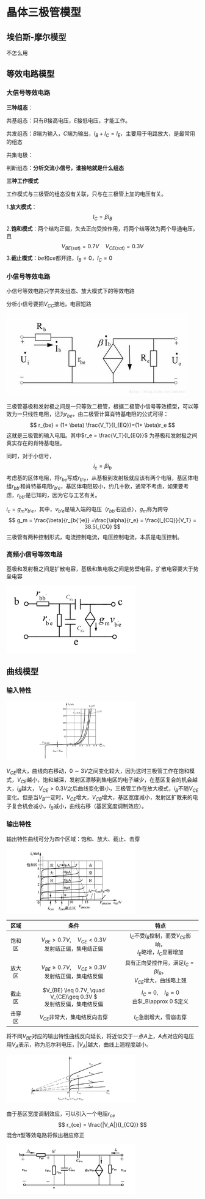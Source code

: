 # 晶体三极管模型

## 埃伯斯-摩尔模型

不怎么用

## 等效电路模型

### 大信号等效电路

**三种组态**：

共基组态：只有$B$接高电压，$E$接低电压，才能工作。

共发组态：$B$端为输入，$C$端为输出，$I_B + I_C =I_E$，主要用于电路放大，是最常用的组态

共集电极：

判断组态：**分析交流小信号，谁接地就是什么组态**



**三种工作模式**

工作模式与三极管的组态没有关联，只与在三极管上加的电压有关。

1.**放大模式**：
$$
I_C = \beta I_B
$$
2.**饱和模式**：两个结均正偏，失去正向受控作用，将两个结等效为两个导通电压，且
$$
V_{BE(sat)} = 0.7V \quad V_{CE(sat)}=0.3V
$$
3.**截止模式**：$be$和$ce$都开路，$I_B = 0$，$I_C= 0$

### 小信号等效电路

小信号等效电路只学共发组态、放大模式下的等效电路

分析小信号要把$V_{CC}$接地，电容短路

<img src="OIP-C.jpg"  />

三极管基极和发射极之间是一只等效二极管，根据二极管小信号等效模型，可以等效为一只线性电阻，记为$r_{be}$，由二极管计算肖特基电阻的公式可得：
$$
r_{be} = (1+ \beta) \frac{V_T}{I_{EQ}}=(1+ \beta)r_e
$$
这就是三极管的输入电阻。其中$r_e = \frac{V_T}{I_{EQ}}$ 为基极和发射极之间真实存在的肖特基电阻。

同时，对于小信号，
$$
i_c = \beta i_b
$$
考虑基的区体电阻，将$r_{be}$写成$r_{b{'}e}$，从基极到发射极就应该有两个电阻，基区体电组$r_{bb{'}}$和肖特基电阻$r_{b{'}e}$，基区体电阻较小，约几十欧，通常不考虑，如果要考虑，$r_{bb{'}}$是已知的，因为它与工艺有关。

 $i_c = g_m v_{b{'}e}$，其中，$v_{b{'}e}$是输入端的电压（$r_{bb{'}}$右边点），$g_m$称为跨导
$$
g_m = \frac{\beta}{r_{b{'}e}} =\frac{\alpha}{r_e} = \frac{I_{CQ}}{V_T} = 38.5I_{CQ}
$$
三极管有两种控制形式，电流控制电流，电压控制电流，本质是电压控制。

### 高频小信号等效电路

基极和发射极之间是扩散电容，基极和集电极之间是势壁电容，扩散电容要大于势垒电容

<img src="1697467422155.png" style="zoom:33%;" />

## 曲线模型

### 输入特性

<img src="1697467993150.png" style="zoom:33%;" />

$V_{CE}$增大，曲线向右移动，$0\sim3V$之间变化较大，因为这时三极管工作在饱和模式，$V_{CE}$越小，饱和越深，发射区漂移到集电区的电子越少，在基区复合的机会越大，$i_B$越大， $V_{CE}>0.3V$之后曲线变化很小，三极管工作在放大模式，$i_B$不随$V_{CE}$变化。但是当$V_{B}$一定时，$V_{CE}$增大，$V_{CB}$增大，基区宽度减小，发射区扩散来的电子复合机会减小，$I_B$减小，曲线右移（基区宽度调制效应）。

### 输出特性

输出特性曲线可分为四个区域：饱和、放大、截止、击穿

<img src="1697525664389.png" style="zoom:33%;" />

|  区域  |                             条件                             |                             特点                             |
| :----: | :----------------------------------------------------------: | :----------------------------------------------------------: |
| 饱和区 | $V_{BE}>0.7V, \quad V_{CE}<0.3V$<br />发射结正偏，集电结正偏 | $I_{C}$不受$I_{B}$控制，而受$V_{CE}$影响，<br />$I_{E}$略增，$I_{C}$显著增加 |
| 放大区 | $V_{BE} \geq 0.7V, \quad V_{CE}\geq 0.3V$<br />发射结正偏，集电结反偏 | 具有正向受控作用，满足$I_{C}=\beta I_B$，<br />$V_{CE}$增大，曲线略上翘 |
| 截止区 | $V_{BE} \leq 0.7V, \quad V_{CE}\geq 0.3V $<br />发射结反偏，集电结反偏 | $I_{C}\approx 0,\quad I_{B}\approx 0$<br />由$I_B\approx 0 $定义 |
| 击穿区 |                $V_{CE}$非常大，集电结反向击穿                |                   $I_C$急剧增大，雪崩击穿                    |

将不同$V_{BE}$对应的输出特性曲线反向延长，将近似交于一点$A$上，$A$点对应的电压用$V_A$表示，称为厄尔利电压，$|V_A|$越大，曲线上翘程度越小。

<img src="1697526270907.png" style="zoom:33%;" />

由于基区宽度调制效应，可以引入一个电阻$r_{ce}$
$$
r_{ce} = \frac{|V_A|}{I_{CQ}}
$$
混合$\pi$型等效电路将做出相应修正

<img src="1697526482909.png" style="zoom:33%;" />
